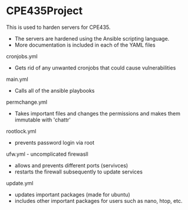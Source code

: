 # CPE435Project

This is used to harden servers for CPE435.
- The servers are hardened using the Ansible scripting language.
- More documentation is included in each of the YAML files

cronjobs.yml
- Gets rid of any unwanted cronjobs that could cause vulnerabilities

main.yml
- Calls all of the ansible playbooks

permchange.yml
- Takes important files and changes the permissions and makes them immutable with 'chattr'

rootlock.yml
  - prevents password login via root

ufw.yml - uncomplicated firewasll
- allows and prevents different ports (servivces)
- restarts the firewall subsequently to update services

update.yml
- updates important packages (made for ubuntu)
- includes other important packages for users such as nano, htop, etc.


